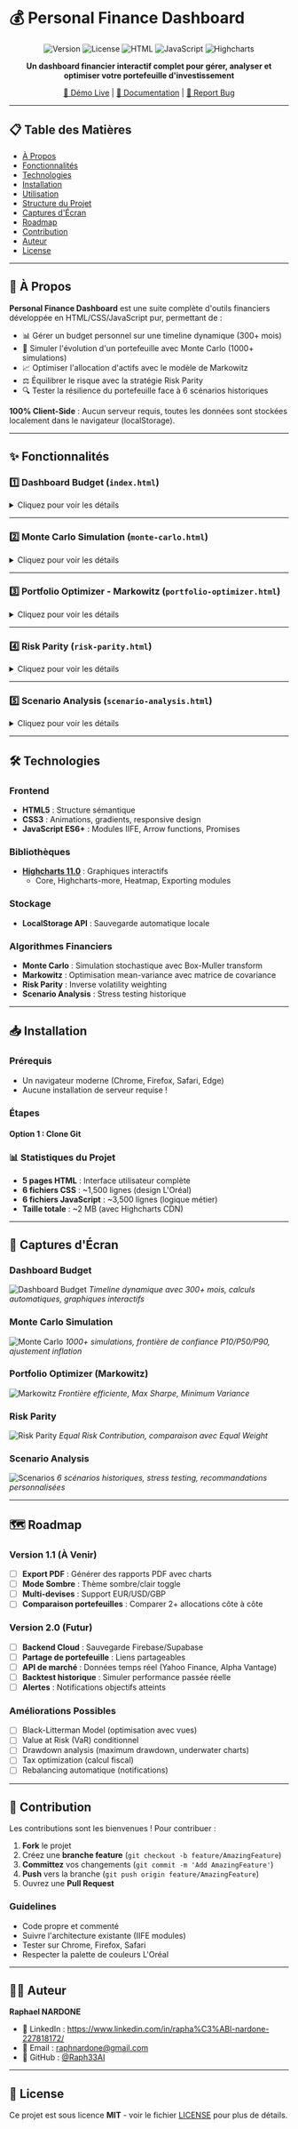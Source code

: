 # 💰 Personal Finance Dashboard

<div align="center">

![Version](https://img.shields.io/badge/version-1.0.0-blue.svg)
![License](https://img.shields.io/badge/license-MIT-green.svg)
![HTML](https://img.shields.io/badge/HTML-5-orange.svg)
![JavaScript](https://img.shields.io/badge/JavaScript-ES6-yellow.svg)
![Highcharts](https://img.shields.io/badge/Highcharts-11.0-purple.svg)

**Un dashboard financier interactif complet pour gérer, analyser et optimiser votre portefeuille d'investissement**

[🚀 Démo Live](https://raph33ai.github.io/finance-dashboard/) | [📖 Documentation](#features) | [🐛 Report Bug](https://github.com/Raph33AI/financial-dashboard/issues)

</div>

---

## 📋 Table des Matières

- [À Propos](#-à-propos)
- [Fonctionnalités](#-fonctionnalités)
- [Technologies](#-technologies)
- [Installation](#-installation)
- [Utilisation](#-utilisation)
- [Structure du Projet](#-structure-du-projet)
- [Captures d'Écran](#-captures-décran)
- [Roadmap](#-roadmap)
- [Contribution](#-contribution)
- [Auteur](#-auteur)
- [License](#-license)

---

## 🎯 À Propos

**Personal Finance Dashboard** est une suite complète d'outils financiers développée en HTML/CSS/JavaScript pur, permettant de :

- 📊 Gérer un budget personnel sur une timeline dynamique (300+ mois)
- 🎲 Simuler l'évolution d'un portefeuille avec Monte Carlo (1000+ simulations)
- 📈 Optimiser l'allocation d'actifs avec le modèle de Markowitz
- ⚖️ Équilibrer le risque avec la stratégie Risk Parity
- 🔍 Tester la résilience du portefeuille face à 6 scénarios historiques

**100% Client-Side** : Aucun serveur requis, toutes les données sont stockées localement dans le navigateur (localStorage).

---

## ✨ Fonctionnalités

### 1️⃣ **Dashboard Budget** (`index.html`)

<details>
<summary>Cliquez pour voir les détails</summary>

#### 🔹 Gestion Budgétaire Dynamique
- **Timeline flexible** : Ajoutez des mois avant/après (1 ou 12 mois à la fois)
- **Suivi complet** : Revenus (Salaire, Divers) | Dépenses (Loyer, Nourriture, Fixes, Autres, Prêts)
- **Investissements** : Investissement mensuel + PEE L'Oréal
- **Calculs automatiques** : Épargne cumulée, gains d'investissement, ROI

#### 🔹 Outils Avancés
- **Bulk Edit** : Modifier plusieurs mois d'un coup (ex: augmentation de salaire)
- **Rendement estimé** : Calculer les gains d'investissement avec taux personnalisable
- **Ajustement inflation** : Visualiser les valeurs réelles (pouvoir d'achat)
- **Export/Import JSON** : Sauvegarder et partager vos données

#### 🔹 Visualisations
- Évolution Revenus vs Dépenses
- Répartition des revenus (camembert)
- Répartition des dépenses (camembert)
- Allocation budgétaire (Besoins/Envies/Épargne)
- Évolution de l'épargne cumulée
- Évolution du portefeuille d'investissement
- Évolution du ROI

</details>

---

### 2️⃣ **Monte Carlo Simulation** (`monte-carlo.html`)

<details>
<summary>Cliquez pour voir les détails</summary>

#### 🔹 Simulation Stochastique
- **Paramètres personnalisables** :
  - Investissement mensuel
  - Rendement mensuel estimé
  - Volatilité du marché
  - Horizon temporel (années)
  - Nombre de simulations (100-10,000+)
  - Objectif financier

#### 🔹 Analyse Probabiliste
- **Percentiles** : P10 (pessimiste), Médiane, P90 (optimiste)
- **Analyse de risque** : VaR 5%, probabilité de perte
- **Temps pour atteindre l'objectif** : Distribution temporelle
- **Stress testing** : 5 scénarios de marché
- **Ajustement inflation** : Rendements réels vs nominaux

#### 🔹 Visualisations
- Évolution du portefeuille (fan chart avec trajectoires)
- Distribution des rendements finaux (histogramme)
- Analyse de probabilité (atteinte de l'objectif)
- Métriques de risque (VaR, ROI, taux de perte)
- Tests de stress (crise, récession, bull market)
- Temps pour atteindre la cible

</details>

---

### 3️⃣ **Portfolio Optimizer - Markowitz** (`portfolio-optimizer.html`)

<details>
<summary>Cliquez pour voir les détails</summary>

#### 🔹 Optimisation Mean-Variance
- **Définition d'actifs** : Nom, rendement espéré, volatilité, corrélations
- **Frontière efficiente** : 5000 portefeuilles aléatoires générés
- **Portefeuilles optimaux** :
  - **Max Sharpe Ratio** : Meilleur rendement ajusté au risque
  - **Minimum Variance** : Risque minimal

#### 🔹 Paramètres
- Taux sans risque personnalisable
- Ajustement pour l'inflation
- Gestion dynamique des actifs (ajout/suppression)

#### 🔹 Visualisations
- Frontière efficiente (scatter plot)
- Allocation optimale Max Sharpe (camembert)
- Allocation Minimum Variance (camembert)
- Tableau détaillé des allocations

</details>

---

### 4️⃣ **Risk Parity** (`risk-parity.html`)

<details>
<summary>Cliquez pour voir les détails</summary>

#### 🔹 Equal Risk Contribution
- **Principe** : Chaque actif contribue équitablement au risque total
- **Méthodologie** : Inverse Volatility Weighting
- **Comparaison** : Risk Parity vs Equal Weight (naïf)

#### 🔹 Métriques
- Volatilité du portefeuille (Risk Parity vs Equal Weight)
- Réduction de volatilité (%)
- Qualité de l'équilibre du risque
- Bénéfice de diversification

#### 🔹 Visualisations
- Allocation Risk Parity (camembert)
- Allocation Equal Weight (camembert)
- Contribution au risque par actif (barres)
- Tableau comparatif détaillé

</details>

---

### 5️⃣ **Scenario Analysis** (`scenario-analysis.html`)

<details>
<summary>Cliquez pour voir les détails</summary>

#### 🔹 Stress Testing Historique
Testez votre portefeuille sur **6 événements majeurs** :

1. **🔴 Crise Financière 2008** : Effondrement bancaire mondial
2. **📈 Inflation 1970s** : Stagflation, chocs pétroliers
3. **🚀 Bulle Tech 1999** : Euphorie dot-com
4. **🦠 COVID-19 2020** : Confinements, relance massive
5. **📉 Récession Modérée** : Ralentissement économique typique
6. **🟢 Bull Market Fort** : Expansion économique

#### 🔹 Analyse
- **Meilleur/pire cas** : Rendements extrêmes
- **Rendement moyen** : Performance moyenne sur tous les scénarios
- **Taux de réussite** : Nombre de scénarios positifs
- **Recommandations personnalisées** : Ajustements suggérés

#### 🔹 Visualisations
- Performance par scénario (barres)
- Profil risque/rendement (scatter)
- Tableau détaillé avec décomposition par actif
- Recommandations d'allocation

</details>

---

## 🛠️ Technologies

### Frontend
- **HTML5** : Structure sémantique
- **CSS3** : Animations, gradients, responsive design
- **JavaScript ES6+** : Modules IIFE, Arrow functions, Promises

### Bibliothèques
- **[Highcharts 11.0](https://www.highcharts.com/)** : Graphiques interactifs
  - Core, Highcharts-more, Heatmap, Exporting modules

### Stockage
- **LocalStorage API** : Sauvegarde automatique locale

### Algorithmes Financiers
- **Monte Carlo** : Simulation stochastique avec Box-Muller transform
- **Markowitz** : Optimisation mean-variance avec matrice de covariance
- **Risk Parity** : Inverse volatility weighting
- **Scenario Analysis** : Stress testing historique

---

## 📥 Installation

### Prérequis
- Un navigateur moderne (Chrome, Firefox, Safari, Edge)
- Aucune installation de serveur requise !

### Étapes

#### **Option 1 : Clone Git**

### 📊 Statistiques du Projet
- **5 pages HTML** : Interface utilisateur complète
- **6 fichiers CSS** : ~1,500 lignes (design L'Oréal)
- **6 fichiers JavaScript** : ~3,500 lignes (logique métier)
- **Taille totale** : ~2 MB (avec Highcharts CDN)

---

## 📸 Captures d'Écran

### Dashboard Budget
![Dashboard Budget](https://via.placeholder.com/800x400?text=Dashboard+Budget+Screenshot)
*Timeline dynamique avec 300+ mois, calculs automatiques, graphiques interactifs*

### Monte Carlo Simulation
![Monte Carlo](https://via.placeholder.com/800x400?text=Monte+Carlo+Simulation)
*1000+ simulations, frontière de confiance P10/P50/P90, ajustement inflation*

### Portfolio Optimizer (Markowitz)
![Markowitz](https://via.placeholder.com/800x400?text=Portfolio+Optimizer)
*Frontière efficiente, Max Sharpe, Minimum Variance*

### Risk Parity
![Risk Parity](https://via.placeholder.com/800x400?text=Risk+Parity)
*Equal Risk Contribution, comparaison avec Equal Weight*

### Scenario Analysis
![Scenarios](https://via.placeholder.com/800x400?text=Scenario+Analysis)
*6 scénarios historiques, stress testing, recommandations personnalisées*

---

## 🗺️ Roadmap

### Version 1.1 (À Venir)
- [ ] **Export PDF** : Générer des rapports PDF avec charts
- [ ] **Mode Sombre** : Thème sombre/clair toggle
- [ ] **Multi-devises** : Support EUR/USD/GBP
- [ ] **Comparaison portefeuilles** : Comparer 2+ allocations côte à côte

### Version 2.0 (Futur)
- [ ] **Backend Cloud** : Sauvegarde Firebase/Supabase
- [ ] **Partage de portefeuille** : Liens partageables
- [ ] **API de marché** : Données temps réel (Yahoo Finance, Alpha Vantage)
- [ ] **Backtest historique** : Simuler performance passée réelle
- [ ] **Alertes** : Notifications objectifs atteints

### Améliorations Possibles
- [ ] Black-Litterman Model (optimisation avec vues)
- [ ] Value at Risk (VaR) conditionnel
- [ ] Drawdown analysis (maximum drawdown, underwater charts)
- [ ] Tax optimization (calcul fiscal)
- [ ] Rebalancing automatique (notifications)

---

## 🤝 Contribution

Les contributions sont les bienvenues ! Pour contribuer :

1. **Fork** le projet
2. Créez une **branche feature** (`git checkout -b feature/AmazingFeature`)
3. **Committez** vos changements (`git commit -m 'Add AmazingFeature'`)
4. **Push** vers la branche (`git push origin feature/AmazingFeature`)
5. Ouvrez une **Pull Request**

### Guidelines
- Code propre et commenté
- Suivre l'architecture existante (IIFE modules)
- Tester sur Chrome, Firefox, Safari
- Respecter la palette de couleurs L'Oréal

---

## 👨‍💻 Auteur

**Raphael NARDONE**

- 💼 LinkedIn : https://www.linkedin.com/in/rapha%C3%ABl-nardone-227818172/
- 📧 Email : raphnardone@gmail.com
- 🐙 GitHub : [@Raph33AI](https://github.com/Raph33AI)

---

## 📄 License

Ce projet est sous licence **MIT** - voir le fichier [LICENSE](LICENSE) pour plus de détails.